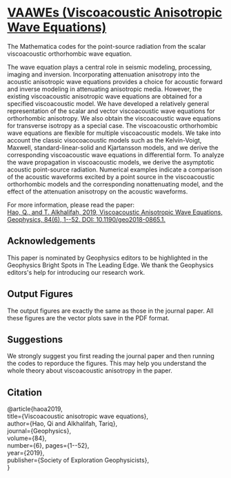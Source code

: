 # [VAAWEs (Viscoacoustic Anisotropic Wave Equations)](https://github.com/xqihao)
The Mathematica codes for the point-source radiation from the scalar viscoacoustic orthorhombic wave equation.

The wave equation plays a central role in seismic modeling, processing, imaging and inversion. Incorporating attenuation anisotropy into the acoustic anisotropic wave equations provides a choice for acoustic forward and inverse modeling in attenuating anisotropic media. However, the existing viscoacoustic anisotropic wave equations are obtained for a specified viscoacoustic model. We have developed a relatively general representation of the scalar and vector viscoacoustic wave equations for orthorhombic anisotropy. We also obtain the viscoacoustic wave equations for transverse isotropy as a special case. The viscoacoustic orthorhombic wave equations are flexible for multiple viscoacoustic models. We take into account the classic visocoacoustic models such as the Kelvin-Voigt, Maxwell, standard-linear-solid and Kjartansson models, and we derive the corresponding viscoacoustic wave equations in differential form. To analyze the wave propagation in viscoacoustic models, we derive the asymptotic acoustic point-source radiation. Numerical examples indicate a comparison of the acoustic waveforms excited by a point source in the viscoacoustic orthorhombic models and the corresponding nonattenuating model, and the effect of the attenuation anisotropy on the acoustic waveforms.

For more information, please read the paper:   
[Hao, Q., and T. Alkhalifah, 2019, Viscoacoustic Anisotropic Wave Equations, Geophysics, 84(6), 1--52. DOI: 10.1190/geo2018-0865.1.](https://library.seg.org/doi/10.1190/geo2018-0865.1)


## Acknowledgements
This paper is nominated by Geophysics editors to be highlighted in the Geophysics Bright Spots in The Leading Edge. We thank the Geophysics editors's help for introducing our research work.


## Output Figures
The output figures are exactly the same as those in the journal paper. All these figures are the vector plots save in the PDF format.


## Suggestions
We strongly suggest you first reading the journal paper and then running the codes to reporduce the figures. This may help you understand the whole theory about viscoacoustic anisotropy in the paper.


## Citation

@article{haoa2019,  
     title={Viscoacoustic anisotropic wave equations},  
     author={Hao, Qi and Alkhalifah, Tariq},   
     journal={Geophysics},   
     volume={84},  
     number={6},
     pages={1--52},   
     year={2019},   
     publisher={Society of Exploration Geophysicists},  
}
